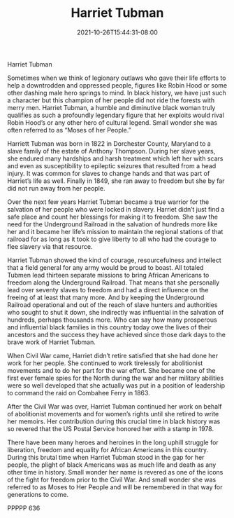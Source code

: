 ﻿---
title: "Harriet Tubman"
date: 2021-10-26T15:44:31-08:00
description: "txt Tips for Web Success"
featured_image: "/images/txt.jpg"
tags: ["txt"]
---

Harriet Tubman

Sometimes when we think of legionary outlaws who gave their life efforts to help a downtrodden and oppressed people, figures like Robin Hood or some other dashing male hero springs to mind.  In black history, we have just such a character but this champion of her people did not ride the forests with merry men.  Harriet Tubman, a humble and diminutive black woman truly qualifies as such a profoundly legendary figure that her exploits would rival Robin Hood’s or any other hero of cultural legend.  Small wonder she was often referred to as “Moses of her People.”

Harriett Tubman was born in 1822 in Dorchester County, Maryland to a slave family of the estate of Anthony Thompson.  During her slave years, she endured many hardships and harsh treatment which left her with scars and even as susceptibility to epileptic seizures that resulted from a head injury.  It was common for slaves to change hands and that was part of Harriet’s life as well.  Finally in 1849, she ran away to freedom but she by far did not run away from her people.

Over the next few years Harriet Tubman became a true warrior for the salvation of her people who were locked in slavery.  Harriet didn’t just find a safe place and count her blessings for making it to freedom.  She saw the need for the Underground Railroad in the salvation of hundreds more like her and it became her life’s mission to maintain the regional stations of that railroad for as long as it took to give liberty to all who had the courage to flee slavery via that resource.  

Harriet Tubman showed the kind of courage, resourcefulness and intellect that a field general for any army would be proud to boast.  All totaled Tubmen lead thirteen separate missions to bring African Americans to freedom along the Underground Railroad.  That means that she personally lead over seventy slaves to freedom and had a direct influence on the freeing of at least that many more.  And by keeping the Underground Railroad operational and out of the reach of slave hunters and authorities who sought to shut it down, she indirectly was influential in the salvation of hundreds, perhaps thousands more.  Who can say how many prosperous and influential black families in this country today owe the lives of their ancestors and the success they have achieved since those dark days to the brave work of Harriet Tubman.

When Civil War came, Harriet didn’t retire satisfied that she had done her work for her people.  She continued to work tirelessly for abolitionist movements and to do her part for the war effort.  She became one of the first ever female spies for the North during the war and her military abilities were so well developed that she actually was put in a position of leadership to command the raid on Combahee Ferry in 1863.  

After the Civil War was over, Harriet Tubman continued her work on behalf of abolitionist movements and for women’s rights until she retired to write her memoirs.  Her contribution during this crucial time in black history was so revered that the US Postal Service honored her with a stamp in 1978.  

There have been many heroes and heroines in the long uphill struggle for liberation, freedom and equality for African Americans in this country.  During this brutal time when Harriet Tubman stood in the gap for her people, the plight of black Americans was as much life and death as any other time in history.  Small wonder her name is revered as one of the icons of the fight for freedom prior to the Civil War.  And small wonder she was referred to as Moses to Her People and will be remembered in that way for generations to come.

PPPPP 636


